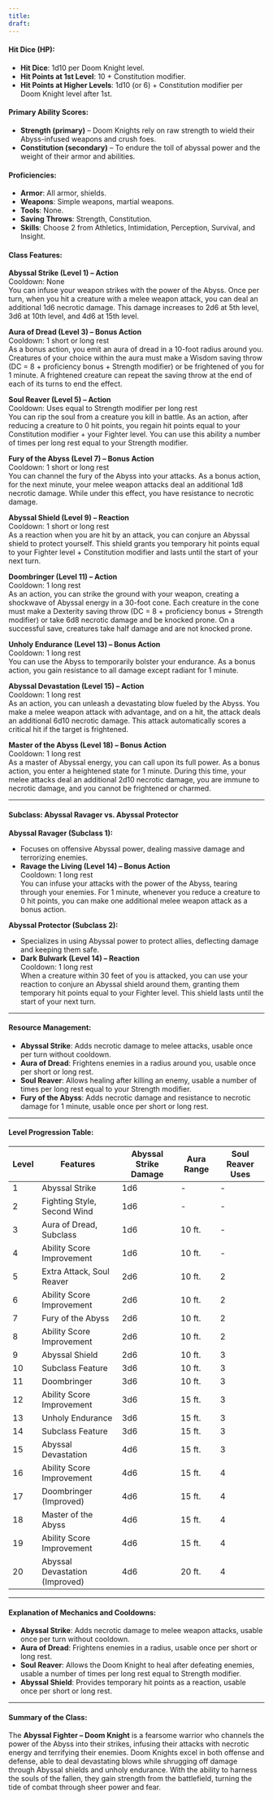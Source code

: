 ```yaml
---
title: 
draft:
---
```

#### **Hit Dice (HP):**

- **Hit Dice**: 1d10 per Doom Knight level.
- **Hit Points at 1st Level**: 10 + Constitution modifier.
- **Hit Points at Higher Levels**: 1d10 (or 6) + Constitution modifier per Doom Knight level after 1st.

#### **Primary Ability Scores:**

- **Strength (primary)** – Doom Knights rely on raw strength to wield their Abyss-infused weapons and crush foes.
- **Constitution (secondary)** – To endure the toll of abyssal power and the weight of their armor and abilities.

#### **Proficiencies:**

- **Armor**: All armor, shields.
- **Weapons**: Simple weapons, martial weapons.
- **Tools**: None.
- **Saving Throws**: Strength, Constitution.
- **Skills**: Choose 2 from Athletics, Intimidation, Perception, Survival, and Insight.

#### **Class Features:**

**Abyssal Strike (Level 1) – Action**  
Cooldown: None  
You can infuse your weapon strikes with the power of the Abyss. Once per turn, when you hit a creature with a melee weapon attack, you can deal an additional 1d6 necrotic damage. This damage increases to 2d6 at 5th level, 3d6 at 10th level, and 4d6 at 15th level.

**Aura of Dread (Level 3) – Bonus Action**  
Cooldown: 1 short or long rest  
As a bonus action, you emit an aura of dread in a 10-foot radius around you. Creatures of your choice within the aura must make a Wisdom saving throw (DC = 8 + proficiency bonus + Strength modifier) or be frightened of you for 1 minute. A frightened creature can repeat the saving throw at the end of each of its turns to end the effect.

**Soul Reaver (Level 5) – Action**  
Cooldown: Uses equal to Strength modifier per long rest  
You can rip the soul from a creature you kill in battle. As an action, after reducing a creature to 0 hit points, you regain hit points equal to your Constitution modifier + your Fighter level. You can use this ability a number of times per long rest equal to your Strength modifier.

**Fury of the Abyss (Level 7) – Bonus Action**  
Cooldown: 1 short or long rest  
You can channel the fury of the Abyss into your attacks. As a bonus action, for the next minute, your melee weapon attacks deal an additional 1d8 necrotic damage. While under this effect, you have resistance to necrotic damage.

**Abyssal Shield (Level 9) – Reaction**  
Cooldown: 1 short or long rest  
As a reaction when you are hit by an attack, you can conjure an Abyssal shield to protect yourself. This shield grants you temporary hit points equal to your Fighter level + Constitution modifier and lasts until the start of your next turn.

**Doombringer (Level 11) – Action**  
Cooldown: 1 long rest  
As an action, you can strike the ground with your weapon, creating a shockwave of Abyssal energy in a 30-foot cone. Each creature in the cone must make a Dexterity saving throw (DC = 8 + proficiency bonus + Strength modifier) or take 6d8 necrotic damage and be knocked prone. On a successful save, creatures take half damage and are not knocked prone.

**Unholy Endurance (Level 13) – Bonus Action**  
Cooldown: 1 long rest  
You can use the Abyss to temporarily bolster your endurance. As a bonus action, you gain resistance to all damage except radiant for 1 minute.

**Abyssal Devastation (Level 15) – Action**  
Cooldown: 1 long rest  
As an action, you can unleash a devastating blow fueled by the Abyss. You make a melee weapon attack with advantage, and on a hit, the attack deals an additional 6d10 necrotic damage. This attack automatically scores a critical hit if the target is frightened.

**Master of the Abyss (Level 18) – Bonus Action**  
Cooldown: 1 long rest  
As a master of Abyssal energy, you can call upon its full power. As a bonus action, you enter a heightened state for 1 minute. During this time, your melee attacks deal an additional 2d10 necrotic damage, you are immune to necrotic damage, and you cannot be frightened or charmed.

---

#### **Subclass: Abyssal Ravager vs. Abyssal Protector**

**Abyssal Ravager (Subclass 1):**

- Focuses on offensive Abyssal power, dealing massive damage and terrorizing enemies.
- **Ravage the Living (Level 14) – Bonus Action**  
    Cooldown: 1 long rest  
    You can infuse your attacks with the power of the Abyss, tearing through your enemies. For 1 minute, whenever you reduce a creature to 0 hit points, you can make one additional melee weapon attack as a bonus action.

**Abyssal Protector (Subclass 2):**

- Specializes in using Abyssal power to protect allies, deflecting damage and keeping them safe.
- **Dark Bulwark (Level 14) – Reaction**  
    Cooldown: 1 long rest  
    When a creature within 30 feet of you is attacked, you can use your reaction to conjure an Abyssal shield around them, granting them temporary hit points equal to your Fighter level. This shield lasts until the start of your next turn.

---

#### **Resource Management:**

- **Abyssal Strike**: Adds necrotic damage to melee attacks, usable once per turn without cooldown.
- **Aura of Dread**: Frightens enemies in a radius around you, usable once per short or long rest.
- **Soul Reaver**: Allows healing after killing an enemy, usable a number of times per long rest equal to your Strength modifier.
- **Fury of the Abyss**: Adds necrotic damage and resistance to necrotic damage for 1 minute, usable once per short or long rest.

---

#### **Level Progression Table:**

|Level|Features|Abyssal Strike Damage|Aura Range|Soul Reaver Uses|
|---|---|---|---|---|
|1|Abyssal Strike|1d6|-|-|
|2|Fighting Style, Second Wind|1d6|-|-|
|3|Aura of Dread, Subclass|1d6|10 ft.|-|
|4|Ability Score Improvement|1d6|10 ft.|-|
|5|Extra Attack, Soul Reaver|2d6|10 ft.|2|
|6|Ability Score Improvement|2d6|10 ft.|2|
|7|Fury of the Abyss|2d6|10 ft.|2|
|8|Ability Score Improvement|2d6|10 ft.|2|
|9|Abyssal Shield|2d6|10 ft.|3|
|10|Subclass Feature|3d6|10 ft.|3|
|11|Doombringer|3d6|10 ft.|3|
|12|Ability Score Improvement|3d6|15 ft.|3|
|13|Unholy Endurance|3d6|15 ft.|3|
|14|Subclass Feature|3d6|15 ft.|3|
|15|Abyssal Devastation|4d6|15 ft.|3|
|16|Ability Score Improvement|4d6|15 ft.|4|
|17|Doombringer (Improved)|4d6|15 ft.|4|
|18|Master of the Abyss|4d6|15 ft.|4|
|19|Ability Score Improvement|4d6|15 ft.|4|
|20|Abyssal Devastation (Improved)|4d6|20 ft.|4|

---

#### **Explanation of Mechanics and Cooldowns:**

- **Abyssal Strike**: Adds necrotic damage to melee weapon attacks, usable once per turn without cooldown.
- **Aura of Dread**: Frightens enemies in a radius, usable once per short or long rest.
- **Soul Reaver**: Allows the Doom Knight to heal after defeating enemies, usable a number of times per long rest equal to Strength modifier.
- **Abyssal Shield**: Provides temporary hit points as a reaction, usable once per short or long rest.

---

#### **Summary of the Class:**

The **Abyssal Fighter – Doom Knight** is a fearsome warrior who channels the power of the Abyss into their strikes, infusing their attacks with necrotic energy and terrifying their enemies. Doom Knights excel in both offense and defense, able to deal devastating blows while shrugging off damage through Abyssal shields and unholy endurance. With the ability to harness the souls of the fallen, they gain strength from the battlefield, turning the tide of combat through sheer power and fear.